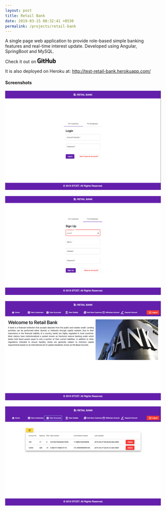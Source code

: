 ```yaml
---
layout: post
title: Retail Bank
date: 2019-03-15 08:32:41 +0530
permalink: /projects/retail-bank
---
```



A single page web application to provide role-based simple banking features and real-time interest update. Developed using Angular, SpringBoot and MySQL.


Check it out on  <a href="https://github.com/axayjha/retailbank" target="_blank"><img src="https://github.com/axayjha/axayjha.github.io/raw/master/img/github.png" width="60px"></a>

It is also deployed on Heroku at: <a href="http://test-retail-bank.herokuapp.com/" target="_blank">http://test-retail-bank.herokuapp.com/</a>


<h4>Screenshots</h4>
<img src="https://github.com/axayjha/axayjha.github.io/raw/master/img/retailbank/scr1.png">
<br>
<br>
<img src="https://github.com/axayjha/axayjha.github.io/raw/master/img/retailbank/scr2.png">
<br>
<br>
<img src="https://github.com/axayjha/axayjha.github.io/raw/master/img/retailbank/scr3.png">
<br>
<br>
<img src="https://github.com/axayjha/axayjha.github.io/raw/master/img/retailbank/scr4.png">
<br>
<br>